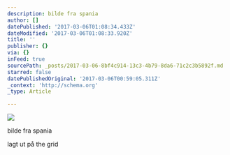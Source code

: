 ```yaml
---
description: bilde fra spania
author: []
datePublished: '2017-03-06T01:08:34.433Z'
dateModified: '2017-03-06T01:08:33.920Z'
title: ''
publisher: {}
via: {}
inFeed: true
sourcePath: _posts/2017-03-06-8bf4c914-13c3-4b79-8da6-71c2c3b5892f.md
starred: false
datePublishedOriginal: '2017-03-06T00:59:05.311Z'
_context: 'http://schema.org'
_type: Article

---
```

![](https://the-grid-user-content.s3-us-west-2.amazonaws.com/d2ce76bf-d830-4370-a8e5-e262c4bc4ecf.jpg)

bilde fra spania

lagt ut på the grid